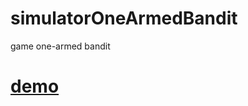 # simulatorOneArmedBandit
game one-armed bandit

# [demo](https://kir4ik.github.io/simulatorOneArmedBandit/)
